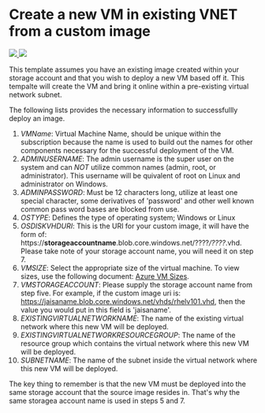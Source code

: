 # Create a new VM in existing VNET from a custom image

<a href="https://portal.azure.com/#create/Microsoft.Template/uri/https%3A%2F%2Fraw.githubusercontent.com%2FExchMaster%2FNHLBI-Custom-Image-Deploy-POC%2Fmaster%2Fazuredeploy.json" target="_blank">
    <img src="http://azuredeploy.net/deploybutton.png"/>
</a>
<a href="http://armviz.io/#/?load=https%3A%2F%2Fraw.githubusercontent.com%2FExchMaster%2FNHLBI-Custom-Image-Deploy-POC%2Fmaster%2Fazuredeploy.json" target="_blank">
    <img src="http://armviz.io/visualizebutton.png"/>
</a>

This template assumes you have an existing image created within your storage account and that you wish to deploy a new VM based off it.  This tempalte will create the VM and bring it online within a pre-existing virtual network subnet.  

The following lists provides the necessary information to successfullly deploy an image.

1. _VMName_:  Virtual Machine Name, should be unique within the subscription because the name is used to build out the names for other components necessary for the successful deployment of the VM.
2. _ADMINUSERNAME_:  The admin username is the super user on the system and can _NOT_ utilize common names (admin, root, or administrator).  This username will be quivalent of root on Linux and administrator on Windows.
3. _ADMINPASSWORD_:  Must be 12 characters long, utilize at least one special character, some derivatives of 'password' and other well known common pass word bases are blocked from use.
4. _OSTYPE_:  Defines the type of operating system; Windows or Linux
5. _OSDISKVHDURI_:  This is the URI for your custom image, it will have the form of:  https://__storageaccountname__.blob.core.windows.net/????*/????*.vhd.  Please take note of your storage account name, you will need it on step 7.
6. _VMSIZE_: Select the appropriate size of the virtual machine. To view sizes, use the following document: <a href="https://azure.microsoft.com/en-us/documentation/articles/virtual-machines-windows-sizes/" target="_blank">Azure VM Sizes</a>.
7. _VMSTORAGEACCOUNT_:  Please supply the storage account name from step five.  For example, if the custom image uri is:  https://jaisaname.blob.core.windows.net/vhds/rhelv101.vhd, then the value you would put in this field is 'jaisaname'.
8. _EXISTINGVIRTUALNETWORKNAME_:  The name of the existing virtual network where this new VM will be deployed.
9. _EXISTINGVIRTUALNETWORKRESOURCEGROUP_:  The name of the resource group which contains the virtual network where this new VM will be deployed.
10. _SUBNETNAME_: The name of the subnet inside the virtual network where this new VM will be deployed.

The key thing to remember is that the new VM must be deployed into the same storage account that the source image resides in.  That's why the same storagea account name is used in steps 5 and 7.
